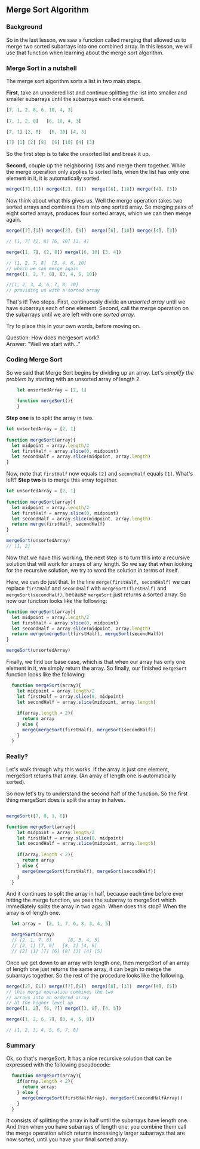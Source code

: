 ## Merge Sort Algorithm

### Background

So in the last lesson, we saw a function called merging that allowed us to merge two sorted subarrays into one combined array.  In this lesson, we will use that function when learning about the merge sort algorithm.

### Merge Sort in a nutshell

The merge sort algorithm sorts a list in two main steps.  

**First**, take an unordered list and continue splitting the list into smaller and smaller subarrays until the subarrays each one element.

```javascript
[7, 1, 2, 8, 6, 10, 4, 3]
  
[7, 1, 2, 8]   [6, 10, 4, 3]

[7, 1] [2, 8]   [6, 10] [4, 3]

[7] [1] [2] [8]  [6] [10] [4] [3]
```

So the first step is to take the unsorted list and break it up.

**Second**, couple up the neighboring lists and merge them together.  While the merge operation only applies to sorted lists, when the list has only one element in it, it is automatically sorted.

```javascript
merge([7],[1]) merge([2], [8])  merge([6], [10]) merge([4], [3])
```

Now think about what this gives us.  Well the merge operation takes two sorted arrays and combines them into one sorted array.  So merging pairs of eight sorted arrays, produces four sorted arrays, which we can then merge again.

```javascript
merge([7],[1]) merge([2], [8])  merge([6], [10]) merge([4], [3])

// [1, 7] [2, 8] [6, 10] [3, 4] 

merge([1, 7], [2, 8]) merge([6, 10] [3, 4])

// [1, 2, 7, 8]  [3, 4, 6, 10] 
// which we can merge again
merge([1, 2, 7, 8], [3, 4, 6, 10])

//[1, 2, 3, 4, 6, 7, 8, 10]
// providing us with a sorted array
```

That's it!  Two steps.  First, continuously divide an *unsorted array* until we have subarrays each of one element.  Second, call the merge operation on the subarrays until we are left with one *sorted array*. 

Try to place this in your own words, before moving on.  

Question: How does mergesort work?  
Answer: "Well we start with..."

### Coding Merge Sort

So we said that Merge Sort begins by dividing up an array.  Let's *simplify the problem* by starting with an unsorted array of length 2. 

```javascript
	let unsortedArray = [2, 1]
	
	function mergeSort(){
	}
```

**Step one** is to split the array in two.   

```javascript
let unsortedArray = [2, 1]
	
function mergeSort(array){
  let midpoint = array.length/2
  let firstHalf = array.slice(0, midpoint)
  let secondHalf = array.slice(midpoint, array.length)
}

```
Now, note that `firstHalf` now equals `[2]` and `secondHalf` equals `[1]`.  What's left? **Step two** is to merge this array together.

```javascript
let unsortedArray = [2, 1]
	
function mergeSort(array){
  let midpoint = array.length/2
  let firstHalf = array.slice(0, midpoint)
  let secondHalf = array.slice(midpoint, array.length)
  return merge(firstHalf, secondHalf)
}

mergeSort(unsortedArray)
// [1, 2]

```

Now that we have this working, the next step is to turn this into a recursive solution that will work for arrays of any length.  So we say that when looking for the recursive solution, we try to word the solution in terms of itself.  

Here, we can do just that.  In the line `merge(firstHalf, secondHalf)` we can replace `firstHalf` and `secondHalf` with `mergeSort(firstHalf)` and `mergeSort(secondHalf)`, because `mergeSort` just returns a sorted array.  So now our function looks like the following: 

```javascript
function mergeSort(array){
  let midpoint = array.length/2
  let firstHalf = array.slice(0, midpoint)
  let secondHalf = array.slice(midpoint, array.length)
  return merge(mergeSort(firstHalf), mergeSort(secondHalf))
}

mergeSort(unsortedArray)
```

Finally, we find our base case, which is that when our array has only one element in it, we simply return the array.  So finally, our finished `mergeSort` function looks like the following: 

```javascript
  function mergeSort(array){
    let midpoint = array.length/2
    let firstHalf = array.slice(0, midpoint)
    let secondHalf = array.slice(midpoint, array.length)
    
    if(array.length < 2){
      return array
    } else {
      merge(mergeSort(firstHalf), mergeSort(secondHalf))
    }
  }
```

### Really?
Let's walk through why this works.  If the array is just one element, mergeSort returns that array.  (An array of length one is automatically sorted).

So now let's try to understand the second half of the function.  So the first thing mergeSort does is split the array in halves.

```javascript

mergeSort([7, 8, 1, 6])

function mergeSort(array){
	let midpoint = array.length/2
	let firstHalf = array.slice(0, midpoint)
	let secondHalf = array.slice(midpoint, array.length)
	    
	if(array.length < 2){
	  return array
	} else {
	  merge(mergeSort(firstHalf), mergeSort(secondHalf))
	}
  }
```
And it continues to split the array in half, because each time before ever hitting the merge function, we pass the subarray to mergeSort which immediately splits the array in two again.  When does this stop?  When the array is of length one.  

```javascript
  let array =  [2, 1, 7, 6, 8, 3, 4, 5]

  mergeSort(array)
  // [2, 1, 7, 6]      [8, 3, 4, 5]
  // [2, 1] [7, 6]   [8, 3] [4, 5]
  // [2] [1] [7] [6] [8] [3] [4] [5]
```

Once we get down to an array with length one, then mergeSort of an array of length one just returns the same array, it can begin to merge the subarrays together.  So the rest of the procedure looks like the following.

```javascript
merge([2], [1]) merge([7],[6])  merge([8], [3])  merge([4], [5])
// this merge operation combines the two 
// arrays into an ordered array
// at the higher level up
merge([1, 2], [6, 7]) merge([3, 8], [4, 5])

merge([1, 2, 6, 7], [3, 4, 5, 8])

// [1, 2, 3, 4, 5, 6, 7, 8]
```


### Summary 
Ok, so that's mergeSort.  It has a nice recursive solution that can be expressed with the following pseudocode: 

```javascript
  function mergeSort(array){
    if(array.length < 2){
      return array;
    } else {
      merge(mergeSort(firstHalfArray), mergeSort(secondHalfArray))
    }
  }
```

It consists of splitting the array in half until the subarrays have length one.  And then when you have subarrays of length one, you combine them call the merge operation which returns increasingly larger subarrays that are now sorted, until you have your final sorted array. 

